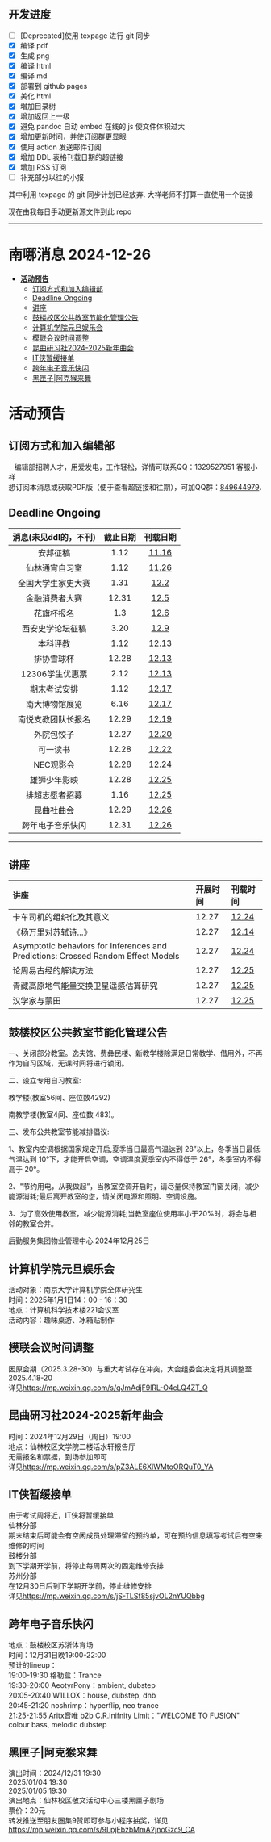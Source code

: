 ## 开发进度

- [ ] [Deprecated]使用 texpage 进行 git 同步
- [x] 编译 pdf
- [x] 生成 png
- [x] 编译 html
- [x] 编译 md
- [x] 部署到 github pages
- [x] 美化 html
- [x] 增加目录树
- [x] 增加返回上一级
- [x] 避免 pandoc 自动 embed 在线的 js 使文件体积过大
- [x] 增加更新时间，并使订阅群更显眼
- [x] 使用 action 发送邮件订阅
- [x] 增加 DDL 表格刊载日期的超链接
- [x] 增加 RSS 订阅
- [ ] 补充部分以往的小报

其中利用 texpage 的 git 同步计划已经放弃. 大祥老师不打算一直使用一个链接

现在由我每日手动更新源文件到此 repo

----
# 南哪消息 2024-12-26

-   <a href="#活动预告" id="toc-活动预告"><strong>活动预告</strong></a>
    -   <a href="#订阅方式和加入编辑部"
        id="toc-订阅方式和加入编辑部">订阅方式和加入编辑部</a>
    -   <a href="#deadline-ongoing" id="toc-deadline-ongoing">Deadline
        Ongoing</a>
    -   <a href="#讲座" id="toc-讲座">讲座</a>
    -   <a href="#鼓楼校区公共教室节能化管理公告"
        id="toc-鼓楼校区公共教室节能化管理公告">鼓楼校区公共教室节能化管理公告</a>
    -   <a href="#计算机学院元旦娱乐会"
        id="toc-计算机学院元旦娱乐会">计算机学院元旦娱乐会</a>
    -   <a href="#模联会议时间调整"
        id="toc-模联会议时间调整">模联会议时间调整</a>
    -   <a href="#昆曲研习社2024-2025新年曲会"
        id="toc-昆曲研习社2024-2025新年曲会">昆曲研习社2024-2025新年曲会</a>
    -   <a href="#it侠暂缓接单" id="toc-it侠暂缓接单">IT侠暂缓接单</a>
    -   <a href="#跨年电子音乐快闪"
        id="toc-跨年电子音乐快闪">跨年电子音乐快闪</a>
    -   <a href="#黑匣子阿克猴来舞"
        id="toc-黑匣子阿克猴来舞">黑匣子|阿克猴来舞</a>

# **活动预告**

## 订阅方式和加入编辑部

   编辑部招聘人才，用爱发电，工作轻松，详情可联系QQ：1329527951
客服小祥  
想订阅本消息或获取PDF版（便于查看超链接和往期），可加QQ群：[849644979](https://qm.qq.com/q/VXIW7fgsEe).

## Deadline Ongoing

| 消息(未见ddl的，不刊) | 截止日期 |                      刊载日期                      |
|:---------------------:|:--------:|:--------------------------------------------------:|
|       安邦征稿        |   1.12   | [11.16](https://nik-nul.github.io/news/2024-11-16) |
|    仙林通宵自习室     |   1.12   | [11.26](https://nik-nul.github.io/news/2024-11-26) |
|  全国大学生家史大赛   |   1.31   | [12.2](https://nik-nul.github.io/news/2024-12-02)  |
|    金融消费者大赛     |  12.31   | [12.5](https://nik-nul.github.io/news/2024-12-05)  |
|      花旗杯报名       |   1.3    | [12.6](https://nik-nul.github.io/news/2024-12-06)  |
|   西安史学论坛征稿    |   3.20   | [12.9](https://nik-nul.github.io/news/2024-12-09)  |
|       本科评教        |   1.12   | [12.13](https://nik-nul.github.io/news/2024-12-13) |
|      排协雪球杯       |  12.28   | [12.13](https://nik-nul.github.io/news/2024-12-13) |
|    12306学生优惠票    |   2.12   | [12.13](https://nik-nul.github.io/news/2024-12-13) |
|     期末考试安排      |   1.12   | [12.17](https://nik-nul.github.io/news/2024-12-17) |
|    南大博物馆展览     |   6.16   | [12.17](https://nik-nul.github.io/news/2024-12-17) |
|  南悦支教团队长报名   |  12.29   | [12.19](https://nik-nul.github.io/news/2024-12-19) |
|      外院包饺子       |  12.27   | [12.20](https://nik-nul.github.io/news/2024-12-20) |
|       可一读书        |  12.28   | [12.22](https://nik-nul.github.io/news/2024-12-22) |
|       NEC观影会       |  12.28   | [12.24](https://nik-nul.github.io/news/2024-12-24) |
|     雄狮少年影映      |  12.28   | [12.25](https://nik-nul.github.io/news/2024-12-25) |
|    排超志愿者招募     |   1.16   | [12.25](https://nik-nul.github.io/news/2024-12-25) |
|      昆曲社曲会       |  12.29   | [12.26](https://nik-nul.github.io/news/2024-12-26) |
|   跨年电子音乐快闪    |  12.31   | [12.26](https://nik-nul.github.io/news/2024-12-26) |

------------------------------------------------------------------------

## 讲座

| 讲座                                                                              | 开展时间 | 刊载时间                                           |
|:----------------------------------------------------------------------------------|:---------|:---------------------------------------------------|
| 卡车司机的组织化及其意义                                                          | 12.27    | [12.24](https://nik-nul.github.io/news/2024-12-24) |
| 《杨万里对苏轼诗...》                                                             | 12.27    | [12.14](https://nik-nul.github.io/news/2024-12-14) |
| Asymptotic behaviors for Inferences and Predictions: Crossed Random Effect Models | 12.27    | [12.24](https://nik-nul.github.io/news/2024-12-24) |
| 论周易古经的解读方法                                                              | 12.27    | [12.25](https://nik-nul.github.io/news/2024-12-25) |
| 青藏高原地气能量交换卫星遥感估算研究                                              | 12.27    | [12.25](https://nik-nul.github.io/news/2024-12-25) |
| 汉学家与蒙田                                                                      | 12.27    | [12.25](https://nik-nul.github.io/news/2024-12-25) |

## 鼓楼校区公共教室节能化管理公告

一、关闭部分教室。逸夫馆、费彝民楼、新教学楼除满足日常教学、借用外，不再作为自习区域，无课时间将进行锁闭。

二、设立专用自习教室:

教学楼(教室56间、座位数4292)

南教学楼(教室4间、座位数 483)。

三、发布公共教室节能减排倡议:

1、教室内空调根据国家规定开启,夏季当日最高气温达到
28”以上，冬季当日最低气温达到
10°下，才能开启空调，空调温度夏季室内不得低于 26°，冬季室内不得高于
20°。

2、"节约用电，从我做起”，当教室空调开启时，请尽量保持教室门窗关闭，减少能源消耗;最后离开教室的您，请关闭电源和照明、空调设施。

3、为了高效使用教室，减少能源消耗;当教室座位使用率小于20%时，将会与相邻的教室合并。

后勤服务集团物业管理中心 2024年12月25日

## 计算机学院元旦娱乐会

活动对象：南京大学计算机学院全体研究生  
时间：2025年1月1日14：00 - 16：30  
地点：计算机科学技术楼221会议室  
活动内容：趣味桌游、冰箱贴制作  

## 模联会议时间调整

因原会期（2025.3.28-30）与重大考试存在冲突，大会组委会决定将其调整至2025.4.18-20  
详见<https://mp.weixin.qq.com/s/qJmAdjF9lRL-O4cLQ4ZT_Q>

## 昆曲研习社2024-2025新年曲会

时间：2024年12月29日（周日）19:00  
地点：仙林校区文学院二楼活水轩报告厅  
无需报名和票据，到场参加即可  
详见<https://mp.weixin.qq.com/s/pZ3ALE6XlWMtoORQuT0_YA>

## IT侠暂缓接单

由于考试周将近，IT侠将暂缓接单  
仙林分部  
期末结束后可能会有空闲成员处理滞留的预约单，可在预约信息填写考试后有空来维修的时间  
鼓楼分部  
到下学期开学前，将停止每周两次的固定维修安排  
苏州分部  
在12月30日后到下学期开学前，停止维修安排  
详见<https://mp.weixin.qq.com/s/jS-TLSf85sjvOL2nYUQbbg>

## 跨年电子音乐快闪

地点：鼓楼校区苏浙体育场  
时间：12月31日晚19:00-22:00  
预计的lineup：  
19:00-19:30 格勒盒：Trance  
19:30-20:00 AeotyrPony：ambient, dubstep  
20:05-20:40 W1LLOX：house, dubstep, dnb  
20:45-21:20 noshrimp：hyperflip, neo trance  
21:25-21:55 Aritx音唯 b2b C.R.Inifnity Limit："WELCOME TO FUSION" colour
bass, melodic dubstep  

## 黑匣子\|阿克猴来舞

演出时间：2024/12/31 19:30  
2025/01/04 19:30  
2025/01/05 19:30  
演出地点：仙林校区敬文活动中心三楼黑匣子剧场  
票价：20元  
转发推送至朋友圈集9赞即可参与小程序抽奖，详见<https://mp.weixin.qq.com/s/9LpjEbzbMmA2jnoGzc9_CA>
